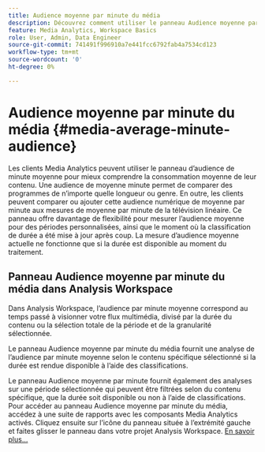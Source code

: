 ```yaml
---
title: Audience moyenne par minute du média
description: Découvrez comment utiliser le panneau Audience moyenne par minute du média pour ______.
feature: Media Analytics, Workspace Basics
role: User, Admin, Data Engineer
source-git-commit: 741491f996910a7e441fcc6792fab4a7534cd123
workflow-type: tm+mt
source-wordcount: '0'
ht-degree: 0%

---
```


# Audience moyenne par minute du média {#media-average-minute-audience}

Les clients Media Analytics peuvent utiliser le panneau d’audience de minute moyenne pour mieux comprendre la consommation moyenne de leur contenu. Une audience de moyenne minute permet de comparer des programmes de n’importe quelle longueur ou genre. En outre, les clients peuvent comparer ou ajouter cette audience numérique de moyenne par minute aux mesures de moyenne par minute de la télévision linéaire. Ce panneau offre davantage de flexibilité pour mesurer l’audience moyenne pour des périodes personnalisées, ainsi que le moment où la classification de durée a été mise à jour après coup. La mesure d’audience moyenne actuelle ne fonctionne que si la durée est disponible au moment du traitement.

## Panneau Audience moyenne par minute du média dans Analysis Workspace

Dans Analysis Workspace, l’audience par minute moyenne correspond au temps passé à visionner votre flux multimédia, divisé par la durée du contenu ou la sélection totale de la période et de la granularité sélectionnée.


Le panneau Audience moyenne par minute du média fournit une analyse de l’audience par minute moyenne selon le contenu spécifique sélectionné si la durée est rendue disponible à l’aide des classifications.

Le panneau Audience moyenne par minute fournit également des analyses sur une période sélectionnée qui peuvent être filtrées selon du contenu spécifique, que la durée soit disponible ou non à l’aide de classifications. Pour accéder au panneau Audience moyenne par minute du média, accédez à une suite de rapports avec les composants Media Analytics activés. Cliquez ensuite sur l’icône du panneau située à l’extrémité gauche et faites glisser le panneau dans votre projet Analysis Workspace. [En savoir plus...](https://experienceleague.adobe.com/docs/analytics/analyze/analysis-workspace/c-panels/average-minute-audience-panel.html)

<!-- ## DOES THIS APPLY Get Concurrent Viewers via Analytics Reporting API

REVISE You can also get concurrent viewer data for up to 1-month at a time at minute-level granularity using the Analytics Reporting API 2.0.  The reporting API uses the same definition of concurrent viewers as Analysis Workspace.  For more information see [_*Get concurrent viewers JSON report data with Analytics 2.0 APIs*_](/help/media-reports/media-default-reports/get-concurrent-json20.md). -->
